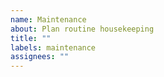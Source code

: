 ```yaml
---
name: Maintenance
about: Plan routine housekeeping
title: ""
labels: maintenance
assignees: ""
---
```

